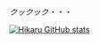 _クックック・・・_

[![Hikaru GitHub stats](https://github-readme-stats.vercel.app/api?username=hikaru9507&count_private=true)](https://github.com/anuraghazra/github-readme-stats)

<!-- **hikaru9507/hikaru9507** is a ✨ _special_ ✨ repository because its `README.md` (this file) appears on your GitHub profile.

Here are some ideas to get you started:

- 🔭 I’m currently working on ...
- 🌱 I’m currently learning ...
- 👯 I’m looking to collaborate on ...
- 🤔 I’m looking for help with ...
- 💬 Ask me about ...
- 📫 How to reach me: ...
- 😄 Pronouns: ...
- ⚡ Fun fact: ...
 -->
